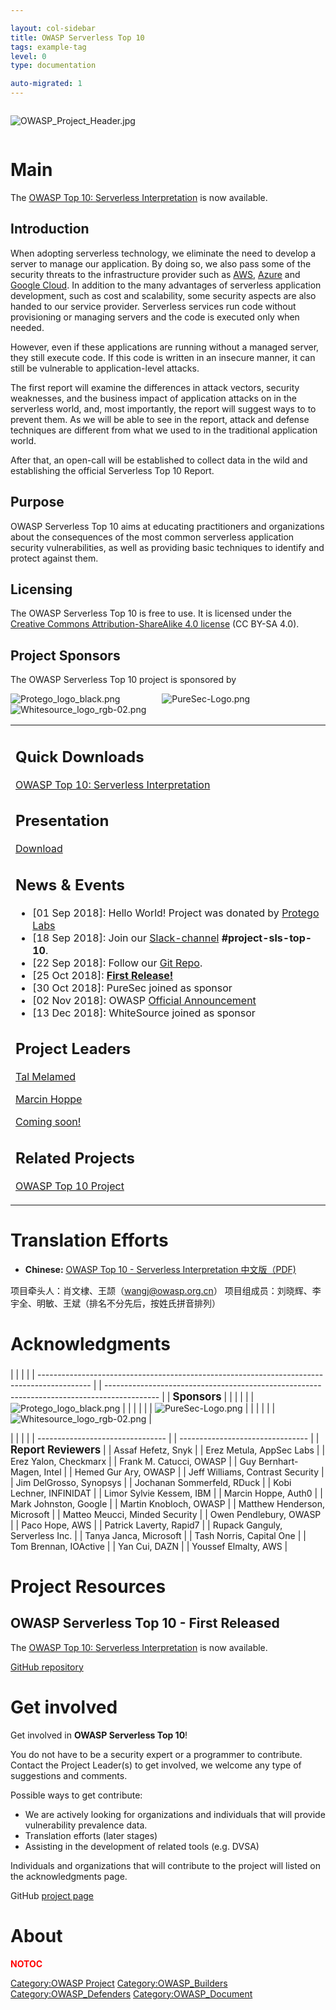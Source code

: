```yaml
---

layout: col-sidebar
title: OWASP Serverless Top 10
tags: example-tag
level: 0
type: documentation

auto-migrated: 1
---
```

<div style="width:100%;border:0,margin:0;overflow: hidden;">

![OWASP_Project_Header.jpg](OWASP_Project_Header.jpg
"OWASP_Project_Header.jpg")

</div>

# Main

<table>
<tbody>
<tr class="odd">
<p>The <a href="/www-pdf-archive/OWASP-Top-10-Serverless-Interpretation-en.pdf">OWASP Top 10: Serverless Interpretation</a> is now available.</p>
<h2 id="introduction">Introduction</h2>
<p>When adopting serverless technology, we eliminate the need to develop a server to manage our application. By doing so, we also pass some of the security threats to the infrastructure provider such as <a href="https://aws.amazon.com/serverless/">AWS</a>, <a href="https://azure.microsoft.com/en-us/services/functions/">Azure</a> and <a href="https://cloud.google.com/functions/">Google Cloud</a>. In addition to the many advantages of serverless application development, such as cost and scalability, some security aspects are also handed to our service provider. Serverless services run code without provisioning or managing servers and the code is executed only when needed.</p>
<p>However, even if these applications are running without a managed server, they still execute code. If this code is written in an insecure manner, it can still be vulnerable to application-level attacks.</p>
<p>The first report will examine the differences in attack vectors, security weaknesses, and the business impact of application attacks on in the serverless world, and, most importantly, the report will suggest ways to to prevent them. As we will be able to see in the report, attack and defense techniques are different from what we used to in the traditional application world.</p>
<p>After that, an open-call will be established to collect data in the wild and establishing the official Serverless Top 10 Report.</p>
<h2 id="purpose">Purpose</h2>
<p>OWASP Serverless Top 10 aims at educating practitioners and organizations about the consequences of the most common serverless application security vulnerabilities, as well as providing basic techniques to identify and protect against them.</p>
<h2 id="licensing">Licensing</h2>
<p>The OWASP Serverless Top 10 is free to use. It is licensed under the <a href="http://creativecommons.org/licenses/by-sa/4.0/">Creative Commons Attribution-ShareAlike 4.0 license</a> (CC BY-SA 4.0).</p>
<h2 id="project_sponsors">Project Sponsors</h2>
<p>The OWASP Serverless Top 10 project is sponsored by</p>
<p><img src="Protego_logo_black.png" title="fig:Protego_logo_black.png" alt="Protego_logo_black.png" />                 <img src="PureSec-Logo.png" title="fig:PureSec-Logo.png" alt="PureSec-Logo.png" />                 <img src="Whitesource_logo_rgb-02.png" title="fig:Whitesource_logo_rgb-02.png" alt="Whitesource_logo_rgb-02.png" /></p></td>
<td><h2 id="quick_downloads">Quick Downloads</h2>
<p><a href="/www-pdf-archive/OWASP-Top-10-Serverless-Interpretation-en.pdf">OWASP Top 10: Serverless Interpretation</a></p>
<h2 id="presentation">Presentation</h2>
<p><a href="/www-pdf-archive/OWASP_DC_SLS_Top10.pdf">Download</a></p>
<h2 id="news_events">News &amp; Events</h2>
<ul>
<li>[01 Sep 2018]: Hello World! Project was donated by <a href="https://protego.io">Protego Labs</a></li>
<li>[18 Sep 2018]: Join our <a href="https://join.slack.com/t/owasp/shared_invite/enQtNDI5MzgxMDQ2MTAwLTEyNzIzYWQ2NDZiMGIwNmJhYzYxZDJiNTM0ZmZiZmJlY2EwZmMwYjAyNmJjNzQxNzMyMWY4OTk3ZTQ0MzFhMDY">Slack-channel</a> <strong>#project-sls-top-10</strong>.</li>
<li>[22 Sep 2018]: Follow our <a href="https://github.com/OWASP/Serverless-Top-10-Project/">Git Repo</a>.</li>
<li>[25 Oct 2018]: <a href="/www-pdf-archive/OWASP-Top-10-Serverless-Interpretation-en.pdf"><strong>First Release!</strong></a></li>
<li>[30 Oct 2018]: PureSec joined as sponsor</li>
<li>[02 Nov 2018]: OWASP <a href="https://owasp.blogspot.com/2018/11/serverless-top-10-added-to-project.html">Official Announcement</a></li>
<li>[13 Dec 2018]: WhiteSource joined as sponsor</li>
</ul>
</ul>
<h2 id="project_leaders">Project Leaders</h2>
<p><a href="User:Tal_Mel" title=>Tal Melamed</a></p>
<p><a href="User:MarcinHoppe" title=>Marcin Hoppe</a></p>
<p><a href="Coming_soon!" title=>Coming soon!</a></p>
<h2 id="related_projects">Related Projects</h2>
<p><a href=":Category:OWASP_Top_Ten_Project" title=>OWASP Top 10 Project</a></p></td>
</tr>
</tbody>
</table>


# Translation Efforts


  - <b>Chinese:</b> <u>[OWASP Top 10 - Serverless Interpretation
    中文版（PDF)](/www-pdf-archive/OWASP-Top-10-Serverless-Interpretation-cn-v1.0.pdf)</u>


项目牵头人：肖文棣、王颉（wangj@owasp.org.cn）
项目组成员：刘晓辉、李宇全、明敏、王斌（排名不分先后，按姓氏拼音排列）


# Acknowledgments


###


|                                                                                             |
|                                                                                             |
| ------------------------------------------------------------------------------------------- |
| ------------------------------------------------------------------------------------------- |
| **<big>Sponsors </big>**                                                                    |
|                                                                                             |
|                                                                                             |
| ![Protego_logo_black.png](Protego_logo_black.png "Protego_logo_black.png")                |
|                                                                                             |
|                                                                                             |
| ![PureSec-Logo.png](PureSec-Logo.png "PureSec-Logo.png")                                    |
|                                                                                             |
|                                                                                             |
| ![Whitesource_logo_rgb-02.png](Whitesource_logo_rgb-02.png "Whitesource_logo_rgb-02.png") |


|                                  |
|                                  |
| -------------------------------- |
| -------------------------------- |
| **<big>Report Reviewers </big>** |
| Assaf Hefetz, Snyk               |
| Erez Metula, AppSec Labs         |
| Erez Yalon, Checkmarx            |
| Frank M. Catucci, OWASP          |
| Guy Bernhart-Magen, Intel        |
| Hemed Gur Ary, OWASP             |
| Jeff Williams, Contrast Security |
| Jim DelGrosso, Synopsys          |
| Jochanan Sommerfeld, RDuck       |
| Kobi Lechner, INFINIDAT          |
| Limor Sylvie Kessem, IBM         |
| Marcin Hoppe, Auth0              |
| Mark Johnston, Google            |
| Martin Knobloch, OWASP           |
| Matthew Henderson, Microsoft     |
| Matteo Meucci, Minded Security   |
| Owen Pendlebury, OWASP           |
| Paco Hope, AWS                   |
| Patrick Laverty, Rapid7          |
| Rupack Ganguly, Serverless Inc.  |
| Tanya Janca, Microsoft           |
| Tash Norris, Capital One         |
| Tom Brennan, IOActive            |
| Yan Cui, DAZN                    |
| Youssef Elmalty, AWS             |


# Project Resources


## OWASP Serverless Top 10 - First Released


The [OWASP Top 10: Serverless
Interpretation](/www-pdf-archive/OWASP-Top-10-Serverless-Interpretation-en.pdf)
is now available.


[GitHub repository](https://github.com/OWASP/Serverless-Top-10-Project/)




# Get involved


Get involved in <strong> OWASP Serverless Top 10</strong>\!


You do not have to be a security expert or a programmer to contribute.
Contact the Project Leader(s) to get involved, we welcome any type of
suggestions and comments.


Possible ways to get contribute:


  - We are actively looking for organizations and individuals that will
    provide vulnerability prevalence data.
  - Translation efforts (later stages)
  - Assisting in the development of related tools (e.g. DVSA)


Individuals and organizations that will contribute to the project will
listed on the acknowledgments page.

GitHub [project
page](https://github.com/OWASP/Serverless-Top-10-Project/)


# About


<span style="color:#ff0000">


__NOTOC__ <headertabs />






[Category:OWASP Project](Category:OWASP_Project )
[Category:OWASP_Builders](Category:OWASP_Builders )
[Category:OWASP_Defenders](Category:OWASP_Defenders )
[Category:OWASP_Document](Category:OWASP_Document )
